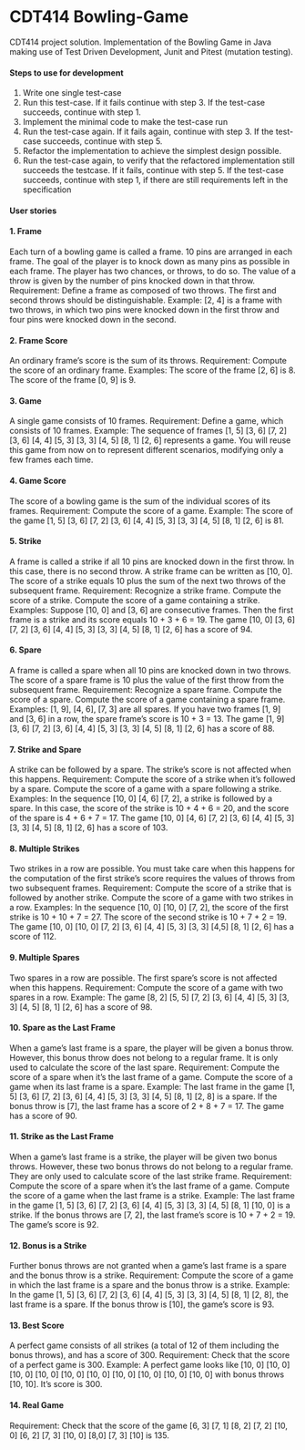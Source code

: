 # CDT414 Bowling-Game
CDT414 project solution. Implementation of the Bowling Game in Java making use of Test Driven Development, Junit and Pitest (mutation testing).

#### Steps to use for development
1. Write one single test-case
2. Run this test-case. If it fails continue with step 3. If the test-case succeeds, continue with
step 1.
3. Implement the minimal code to make the test-case run
4. Run the test-case again. If it fails again, continue with step 3. If the test-case succeeds,
continue with step 5.
5. Refactor the implementation to achieve the simplest design possible.
6. Run the test-case again, to verify that the refactored implementation still succeeds the testcase. If it fails, continue with step 5. If the test-case succeeds, continue with step 1, if there
are still requirements left in the specification

#### User stories

#### 1. Frame
Each turn of a bowling game is called a frame. 10 pins are arranged in each frame. The goal of the
player is to knock down as many pins as possible in each frame. The player has two chances, or
throws, to do so. The value of a throw is given by the number of pins knocked down in that throw.
Requirement: Define a frame as composed of two throws. The first and second throws should be
distinguishable.
Example: [2, 4] is a frame with two throws, in which two pins were knocked down in the first throw
and four pins were knocked down in the second.
#### 2. Frame Score
An ordinary frame’s score is the sum of its throws.
Requirement: Compute the score of an ordinary frame.
Examples: The score of the frame [2, 6] is 8. The score of the frame [0, 9] is 9.
#### 3. Game
A single game consists of 10 frames.
Requirement: Define a game, which consists of 10 frames.
Example: The sequence of frames [1, 5] [3, 6] [7, 2] [3, 6] [4, 4] [5, 3] [3, 3] [4, 5] [8, 1] [2, 6]
represents a game. You will reuse this game from now on to represent different scenarios, modifying
only a few frames each time.
#### 4. Game Score
The score of a bowling game is the sum of the individual scores of its frames.
Requirement: Compute the score of a game.
Example: The score of the game [1, 5] [3, 6] [7, 2] [3, 6] [4, 4] [5, 3] [3, 3] [4, 5] [8, 1] [2, 6] is 81.
#### 5. Strike
A frame is called a strike if all 10 pins are knocked down in the first throw. In this case, there is no
second throw. A strike frame can be written as [10, 0]. The score of a strike equals 10 plus the sum of
the next two throws of the subsequent frame.
Requirement: Recognize a strike frame. Compute the score of a strike. Compute the score of a game
containing a strike.
Examples: Suppose [10, 0] and [3, 6] are consecutive frames. Then the first frame is a strike and its
score equals 10 + 3 + 6 = 19. The game [10, 0] [3, 6] [7, 2] [3, 6] [4, 4] [5, 3] [3, 3] [4, 5] [8, 1] [2, 6] has
a score of 94.
#### 6. Spare
A frame is called a spare when all 10 pins are knocked down in two throws. The score of a spare
frame is 10 plus the value of the first throw from the subsequent frame.
Requirement: Recognize a spare frame. Compute the score of a spare. Compute the score of a game
containing a spare frame.
Examples: [1, 9], [4, 6], [7, 3] are all spares. If you have two frames [1, 9] and [3, 6] in a row, the
spare frame’s score is 10 + 3 = 13. The game [1, 9] [3, 6] [7, 2] [3, 6] [4, 4] [5, 3] [3, 3] [4, 5] [8, 1] [2, 6]
has a score of 88.
#### 7. Strike and Spare
A strike can be followed by a spare. The strike’s score is not affected when this happens.
Requirement: Compute the score of a strike when it’s followed by a spare. Compute the score of a
game with a spare following a strike.
Examples: In the sequence [10, 0] [4, 6] [7, 2], a strike is followed by a spare. In this case, the score of
the strike is 10 + 4 + 6 = 20, and the score of the spare is 4 + 6 + 7 = 17. The game [10, 0] [4, 6] [7, 2]
[3, 6] [4, 4] [5, 3] [3, 3] [4, 5] [8, 1] [2, 6] has a score of 103.
#### 8. Multiple Strikes
Two strikes in a row are possible. You must take care when this happens for the computation of the
first strike’s score requires the values of throws from two subsequent frames.
Requirement: Compute the score of a strike that is followed by another strike. Compute the score of
a game with two strikes in a row.
Examples: In the sequence [10, 0] [10, 0] [7, 2], the score of the first strike is 10 + 10 + 7 = 27. The
score of the second strike is 10 + 7 + 2 = 19. The game [10, 0] [10, 0] [7, 2] [3, 6] [4, 4] [5, 3] [3, 3]
[4,5] [8, 1] [2, 6] has a score of 112.
#### 9. Multiple Spares
Two spares in a row are possible. The first spare’s score is not affected when this happens.
Requirement: Compute the score of a game with two spares in a row.
Example: The game [8, 2] [5, 5] [7, 2] [3, 6] [4, 4] [5, 3] [3, 3] [4, 5] [8, 1] [2, 6] has a score of 98.
#### 10. Spare as the Last Frame
When a game’s last frame is a spare, the player will be given a bonus throw. However, this bonus
throw does not belong to a regular frame. It is only used to calculate the score of the last spare.
Requirement: Compute the score of a spare when it’s the last frame of a game. Compute the score
of a game when its last frame is a spare.
Example: The last frame in the game [1, 5] [3, 6] [7, 2] [3, 6] [4, 4] [5, 3] [3, 3] [4, 5] [8, 1] [2, 8] is a
spare. If the bonus throw is [7], the last frame has a score of 2 + 8 + 7 = 17. The game has a score of
90.
#### 11. Strike as the Last Frame
When a game’s last frame is a strike, the player will be given two bonus throws. However, these two
bonus throws do not belong to a regular frame. They are only used to calculate score of the last
strike frame.
Requirement: Compute the score of a spare when it’s the last frame of a game. Compute the score
of a game when the last frame is a strike.
Example: The last frame in the game [1, 5] [3, 6] [7, 2] [3, 6] [4, 4] [5, 3] [3, 3] [4, 5] [8, 1] [10, 0] is a
strike. If the bonus throws are [7, 2], the last frame’s score is 10 + 7 + 2 = 19. The game’s score is 92.
#### 12. Bonus is a Strike
Further bonus throws are not granted when a game’s last frame is a spare and the bonus throw is a
strike.
Requirement: Compute the score of a game in which the last frame is a spare and the bonus throw is
a strike.
Example: In the game [1, 5] [3, 6] [7, 2] [3, 6] [4, 4] [5, 3] [3, 3] [4, 5] [8, 1] [2, 8], the last frame is a
spare. If the bonus throw is [10], the game’s score is 93.
#### 13. Best Score
A perfect game consists of all strikes (a total of 12 of them including the bonus throws), and has a
score of 300.
Requirement: Check that the score of a perfect game is 300.
Example: A perfect game looks like [10, 0] [10, 0] [10, 0] [10, 0] [10, 0] [10, 0] [10, 0] [10, 0] [10, 0]
[10, 0] with bonus throws [10, 10]. It’s score is 300.
#### 14. Real Game
Requirement: Check that the score of the game [6, 3] [7, 1] [8, 2] [7, 2] [10, 0] [6, 2] [7, 3] [10, 0] [8,0]
[7, 3] [10] is 135.
